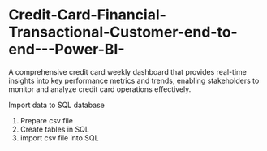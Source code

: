 # Credit-Card-Financial-Transactional-Customer-end-to-end---Power-BI-
A comprehensive credit  card weekly dashboard that  provides real-time insights into key  performance metrics and trends,  enabling stakeholders to monitor  and analyze credit card operations  effectively.

Import data to SQL database
1. Prepare csv file 
2. Create tables in SQL
3. import csv file into SQL




